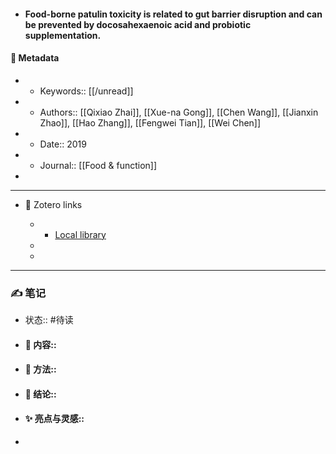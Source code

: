 - #### Food-borne patulin toxicity is related to gut barrier disruption and can be prevented by docosahexaenoic acid and probiotic supplementation.

#### 🔢 Metadata

  - * Keywords:: [[/unread]]

  - * Authors:: [[Qixiao Zhai]], [[Xue-na Gong]], [[Chen Wang]], [[Jianxin Zhao]], [[Hao Zhang]], [[Fengwei Tian]], [[Wei Chen]]

  - * Date:: 2019

  - * Journal:: [[Food & function]]

- 

---

- 🔗 Zotero links

  - * [Local library](zotero://select/items/1_6KBTK7C7)

  - 

  - 

---

### ✍️ 笔记

  - 状态:: #待读

* 
  #### 📖 内容:: 
* 
  #### 🧫 方法:: 
* 
  #### 💽 结论:: 
* 
  #### ✨ 亮点与灵感:: 
* 
